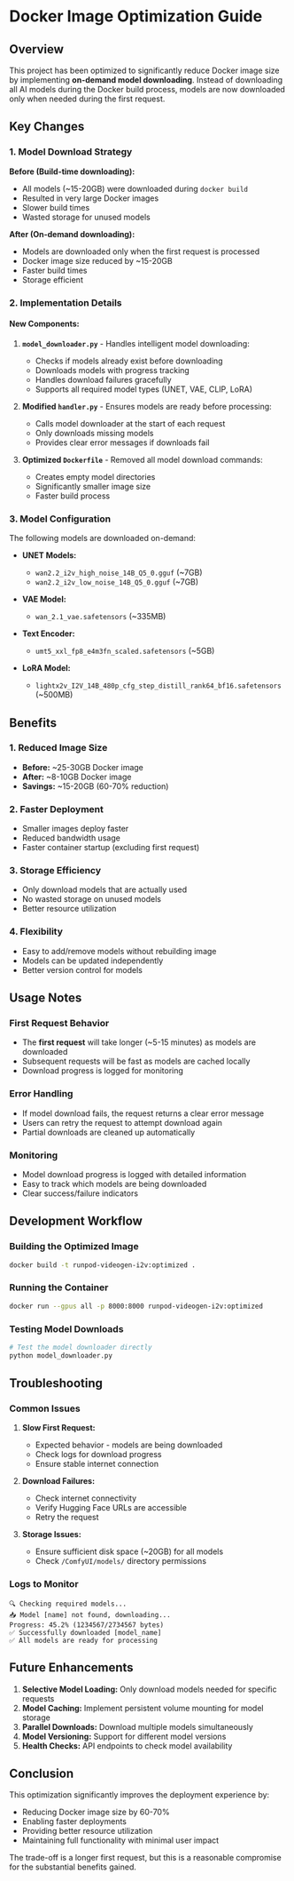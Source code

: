 # Docker Image Optimization Guide

## Overview

This project has been optimized to significantly reduce Docker image size by implementing **on-demand model downloading**. Instead of downloading all AI models during the Docker build process, models are now downloaded only when needed during the first request.

## Key Changes

### 1. Model Download Strategy

**Before (Build-time downloading):**
- All models (~15-20GB) were downloaded during `docker build`
- Resulted in very large Docker images
- Slower build times
- Wasted storage for unused models

**After (On-demand downloading):**
- Models are downloaded only when the first request is processed
- Docker image size reduced by ~15-20GB
- Faster build times
- Storage efficient

### 2. Implementation Details

#### New Components:

1. **`model_downloader.py`** - Handles intelligent model downloading:
   - Checks if models already exist before downloading
   - Downloads models with progress tracking
   - Handles download failures gracefully
   - Supports all required model types (UNET, VAE, CLIP, LoRA)

2. **Modified `handler.py`** - Ensures models are ready before processing:
   - Calls model downloader at the start of each request
   - Only downloads missing models
   - Provides clear error messages if downloads fail

3. **Optimized `Dockerfile`** - Removed all model download commands:
   - Creates empty model directories
   - Significantly smaller image size
   - Faster build process

### 3. Model Configuration

The following models are downloaded on-demand:

- **UNET Models:**
  - `wan2.2_i2v_high_noise_14B_Q5_0.gguf` (~7GB)
  - `wan2.2_i2v_low_noise_14B_Q5_0.gguf` (~7GB)

- **VAE Model:**
  - `wan_2.1_vae.safetensors` (~335MB)

- **Text Encoder:**
  - `umt5_xxl_fp8_e4m3fn_scaled.safetensors` (~5GB)

- **LoRA Model:**
  - `lightx2v_I2V_14B_480p_cfg_step_distill_rank64_bf16.safetensors` (~500MB)

## Benefits

### 1. Reduced Image Size
- **Before:** ~25-30GB Docker image
- **After:** ~8-10GB Docker image
- **Savings:** ~15-20GB (60-70% reduction)

### 2. Faster Deployment
- Smaller images deploy faster
- Reduced bandwidth usage
- Faster container startup (excluding first request)

### 3. Storage Efficiency
- Only download models that are actually used
- No wasted storage on unused models
- Better resource utilization

### 4. Flexibility
- Easy to add/remove models without rebuilding image
- Models can be updated independently
- Better version control for models

## Usage Notes

### First Request Behavior
- The **first request** will take longer (~5-15 minutes) as models are downloaded
- Subsequent requests will be fast as models are cached locally
- Download progress is logged for monitoring

### Error Handling
- If model download fails, the request returns a clear error message
- Users can retry the request to attempt download again
- Partial downloads are cleaned up automatically

### Monitoring
- Model download progress is logged with detailed information
- Easy to track which models are being downloaded
- Clear success/failure indicators

## Development Workflow

### Building the Optimized Image
```bash
docker build -t runpod-videogen-i2v:optimized .
```

### Running the Container
```bash
docker run --gpus all -p 8000:8000 runpod-videogen-i2v:optimized
```

### Testing Model Downloads
```bash
# Test the model downloader directly
python model_downloader.py
```

## Troubleshooting

### Common Issues

1. **Slow First Request:**
   - Expected behavior - models are being downloaded
   - Check logs for download progress
   - Ensure stable internet connection

2. **Download Failures:**
   - Check internet connectivity
   - Verify Hugging Face URLs are accessible
   - Retry the request

3. **Storage Issues:**
   - Ensure sufficient disk space (~20GB) for all models
   - Check `/ComfyUI/models/` directory permissions

### Logs to Monitor
```
🔍 Checking required models...
📥 Model [name] not found, downloading...
Progress: 45.2% (1234567/2734567 bytes)
✅ Successfully downloaded [model_name]
✅ All models are ready for processing
```

## Future Enhancements

1. **Selective Model Loading:** Only download models needed for specific requests
2. **Model Caching:** Implement persistent volume mounting for model storage
3. **Parallel Downloads:** Download multiple models simultaneously
4. **Model Versioning:** Support for different model versions
5. **Health Checks:** API endpoints to check model availability

## Conclusion

This optimization significantly improves the deployment experience by:
- Reducing Docker image size by 60-70%
- Enabling faster deployments
- Providing better resource utilization
- Maintaining full functionality with minimal user impact

The trade-off is a longer first request, but this is a reasonable compromise for the substantial benefits gained.